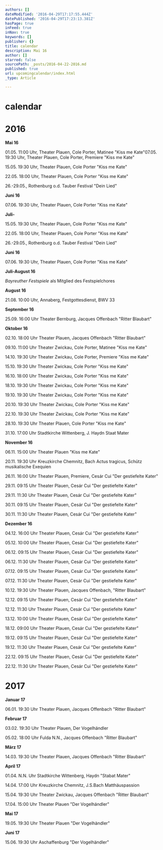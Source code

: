 ```yaml
---
authors: []
dateModified: '2016-04-29T17:17:55.444Z'
datePublished: '2016-04-29T17:23:13.381Z'
hasPage: true
inFeed: true
inNav: true
keywords: []
publisher: {}
title: calendar
description: Mai 16
author: []
starred: false
sourcePath: _posts/2016-04-22-2016.md
published: true
url: upcomingcalendar/index.html
_type: Article

---
```

# calendar

# 2016

**Mai 16**

01.05\. 11:00 Uhr, Theater Plauen, Cole Porter, Matinee "Kiss me Kate"07.05\. 19:30 Uhr, Theater Plauen, Cole Porter, Premiere "Kiss me Kate"

15.05\. 19:30 Uhr, Theater Plauen, Cole Porter "Kiss me Kate"

22.05\. 18:00 Uhr, Theater Plauen, Cole Porter "Kiss me Kate"

26.-29.05., Rothenburg o.d. Tauber Festival "Dein Lied"

**Juni 16**

07.06\. 19:30 Uhr, Theater Plauen, Cole Porter "Kiss me Kate"

**Juli-**

15.05\. 19:30 Uhr, Theater Plauen, Cole Porter "Kiss me Kate"

22.05\. 18:00 Uhr, Theater Plauen, Cole Porter "Kiss me Kate"

26.-29.05., Rothenburg o.d. Tauber Festival "Dein Lied"

**Juni 16**

07.06\. 19:30 Uhr, Theater Plauen, Cole Porter "Kiss me Kate"

**Juli-August 16**

_Bayreuther Festspiele_ als Mitglied des Festspielchores

**August 16**

21.08\. 10:00 Uhr, Annaberg, Festgottesdienst, BWV 33

**September 16**

25.09\. 16:00 Uhr Theater Bernburg, Jacques Offenbach "Ritter Blaubart"

**Oktober 16**

02.10\. 18:00 Uhr Theater Plauen, Jacques Offenbach "Ritter Blaubart"

09.10\. 11:00 Uhr Theater Zwickau, Cole Porter, Matinee "Kiss me Kate"

14.10\. 19:30 Uhr Theater Zwickau, Cole Porter, Premiere "Kiss me Kate"

15.10\. 19:30 Uhr Theater Zwickau, Cole Porter "Kiss me Kate"

16.10\. 18:00 Uhr Theater Zwickau, Cole Porter "Kiss me Kate"

18.10\. 19:30 Uhr Theater Zwickau, Cole Porter "Kiss me Kate"

19.10\. 19:30 Uhr Theater Zwickau, Cole Porter "Kiss me Kate"

20.10\. 19:30 Uhr Theater Zwickau, Cole Porter "Kiss me Kate"

22.10\. 19:30 Uhr Theater Zwickau, Cole Porter "Kiss me Kate"

28.10\. 19:30 Uhr Theater Plauen, Cole Porter "Kiss me Kate"

31.10\. 17:00 Uhr Stadtkirche Wittenberg, J. Haydn Staat Mater

**November 16**

06.11\. 15:00 Uhr Theater Plauen "Kiss me Kate"

20.11\. 19:30 Uhr Kreuzkirche Chemnitz, Bach Actus tragicus, Schütz musikalische Exequien

26.11\. 16:00 Uhr Theater Plauen, Premiere, Cesár Cui "Der gestiefelte Kater"

29.11\. 09:15 Uhr Theater Plauen, Cesár Cui "Der gestiefelte Kater"

29.11\. 11:30 Uhr Theater Plauen, Cesár Cui "Der gestiefelte Kater"

30.11\. 09:15 Uhr Theater Plauen, Cesár Cui "Der gestiefelte Kater"

30.11\. 11:30 Uhr Theater Plauen, Cesár Cui "Der gestiefelte Kater"

**Dezember 16**

04.12\. 16:00 Uhr Theater Plauen, Cesár Cui "Der gestiefelte Kater"

05.12\. 10:00 Uhr Theater Plauen, Cesár Cui "Der gestiefelte Kater"

06.12\. 09:15 Uhr Theater Plauen, Cesár Cui "Der gestiefelte Kater"

06.12\. 11:30 Uhr Theater Plauen, Cesár Cui "Der gestiefelte Kater"

07.12\. 09:15 Uhr Theater Plauen, Cesár Cui "Der gestiefelte Kater"

07.12\. 11:30 Uhr Theater Plauen, Cesár Cui "Der gestiefelte Kater"

10.12\. 19:30 Uhr Theater Plauen, Jacques Offenbach, "Ritter Blaubart"

12.12\. 09:15 Uhr Theater Plauen, Cesár Cui "Der gestiefelte Kater"

12.12\. 11:30 Uhr Theater Plauen, Cesár Cui "Der gestiefelte Kater"

13.12\. 10:00 Uhr Theater Plauen, Cesár Cui "Der gestiefelte Kater"

18.12\. 09:00 Uhr Theater Plauen, Cesár Cui "Der gestiefelte Kater"

19.12\. 09:15 Uhr Theater Plauen, Cesár Cui "Der gestiefelte Kater"

19.12\. 11:30 Uhr Theater Plauen, Cesár Cui "Der gestiefelte Kater"

22.12\. 09:15 Uhr Theater Plauen, Cesár Cui "Der gestiefelte Kater"

22.12\. 11:30 Uhr Theater Plauen, Cesár Cui "Der gestiefelte Kater"

# 2017

**Januar 17**

06.01\. 19:30 Uhr Theater Plauen, Jacques Offenbach "Ritter Blaubart"

**Februar 17**

03.02\. 19:30 Uhr Theater Plauen, Der Vogelhändler

05.02\. 18:00 Uhr Fulda N.N., Jacques Offenbach "Ritter Blaubart"

**März 17**

14.03\. 19:30 Uhr Theater Plauen, Jacques Offenbach "Ritter Blaubart"

**April 17**

01.04\. N.N. Uhr Stadtkirche Wittenberg, Haydn "Stabat Mater"

14.04\. 17:00 Uhr Kreuzkirche Chemnitz, J.S.Bach Matthäuspassion

15.04\. 19:30 Uhr Theater Zwickau, Jacques Offenbach "Ritter Blaubart"

17.04\. 15:00 Uhr Theater Plauen "Der Vogelhändler"

**Mai 17**

19.05\. 19:30 Uhr Theater Plauen "Der Vogelhändler"

**Juni 17**

15.06\. 19:30 Uhr Aschaffenburg "Der Vogelhändler"